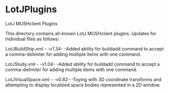 LotJPlugins
===========

LotJ MUSHclient Plugins

This directory contains all-known LotJ MUSHclient plugins. Updates for individual files as follows:

LotJBuildShip.xml - 
-v1.34-
  -Added ability for buildadd command to accept a comma-delimiter for adding multiple items with one command.
  
LotJStudy.xml -
-v1.04-
  -Added ability for buildadd command to accept a comma-delimiter for adding multiple items with one command.
  
LotJVisualSpace.xml -
-v0.82-
  -Toying with 3D coordinate transforms and attempting to display localized space bodies represented in a 2D window.